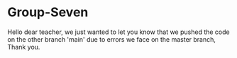 # Group-Seven

Hello dear teacher, we just wanted to let you know that we pushed the code on the other branch 'main' due to errors we face on the master branch, Thank you.
